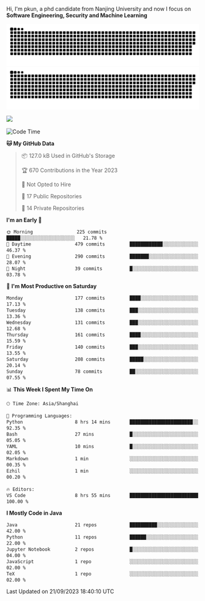 Hi, I'm pkun, a phd candidate from Nanjing University and now I focus on **Software Engineering, Security and Machine Learning**

![GitHub Snake Light](https://github.com/pppppkun/pppppkun/blob/output/github-snake.svg#gh-light-mode-only)
![GitHub Snake dark](https://github.com/pppppkun/pppppkun/blob/output/github-snake-dark.svg#gh-dark-mode-only)

![](https://komarev.com/ghpvc/?username=pppppkun)
<!--START_SECTION:waka-->
![Code Time](http://img.shields.io/badge/Code%20Time-1%2C923%20hrs%2014%20mins-blue)

**🐱 My GitHub Data** 

> 📦 127.0 kB Used in GitHub's Storage 
 > 
> 🏆 670 Contributions in the Year 2023
 > 
> 🚫 Not Opted to Hire
 > 
> 📜 17 Public Repositories 
 > 
> 🔑 14 Private Repositories 
 > 
**I'm an Early 🐤** 

```text
🌞 Morning                225 commits         █████░░░░░░░░░░░░░░░░░░░░   21.78 % 
🌆 Daytime                479 commits         ████████████░░░░░░░░░░░░░   46.37 % 
🌃 Evening                290 commits         ███████░░░░░░░░░░░░░░░░░░   28.07 % 
🌙 Night                  39 commits          █░░░░░░░░░░░░░░░░░░░░░░░░   03.78 % 
```
📅 **I'm Most Productive on Saturday** 

```text
Monday                   177 commits         ████░░░░░░░░░░░░░░░░░░░░░   17.13 % 
Tuesday                  138 commits         ███░░░░░░░░░░░░░░░░░░░░░░   13.36 % 
Wednesday                131 commits         ███░░░░░░░░░░░░░░░░░░░░░░   12.68 % 
Thursday                 161 commits         ████░░░░░░░░░░░░░░░░░░░░░   15.59 % 
Friday                   140 commits         ███░░░░░░░░░░░░░░░░░░░░░░   13.55 % 
Saturday                 208 commits         █████░░░░░░░░░░░░░░░░░░░░   20.14 % 
Sunday                   78 commits          ██░░░░░░░░░░░░░░░░░░░░░░░   07.55 % 
```


📊 **This Week I Spent My Time On** 

```text
🕑︎ Time Zone: Asia/Shanghai

💬 Programming Languages: 
Python                   8 hrs 14 mins       ███████████████████████░░   92.35 % 
Bash                     27 mins             █░░░░░░░░░░░░░░░░░░░░░░░░   05.05 % 
YAML                     10 mins             █░░░░░░░░░░░░░░░░░░░░░░░░   02.05 % 
Markdown                 1 min               ░░░░░░░░░░░░░░░░░░░░░░░░░   00.35 % 
Ezhil                    1 min               ░░░░░░░░░░░░░░░░░░░░░░░░░   00.20 % 

🔥 Editors: 
VS Code                  8 hrs 55 mins       █████████████████████████   100.00 % 
```

**I Mostly Code in Java** 

```text
Java                     21 repos            ██████████░░░░░░░░░░░░░░░   42.00 % 
Python                   11 repos            ██████░░░░░░░░░░░░░░░░░░░   22.00 % 
Jupyter Notebook         2 repos             █░░░░░░░░░░░░░░░░░░░░░░░░   04.00 % 
JavaScript               1 repo              ░░░░░░░░░░░░░░░░░░░░░░░░░   02.00 % 
TeX                      1 repo              ░░░░░░░░░░░░░░░░░░░░░░░░░   02.00 % 
```




 Last Updated on 21/09/2023 18:40:10 UTC
<!--END_SECTION:waka-->
